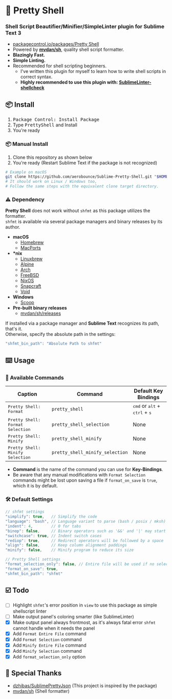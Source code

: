 # 🐚 Pretty Shell

### Shell Script Beautifier/Minifier/SimpleLinter plugin for Sublime Text 3
- [packagecontrol.io/packages/Pretty Shell](https://packagecontrol.io/packages/Pretty%20Shell)
- Powered by **[mvdan/sh](https://github.com/mvdan/sh)**, quality shell script formatter.
- **Blazingly Fast.**
- **Simple Linting.**
- Recommended for shell scripting beginners.
    - I've written this plugin for myself to learn how to write shell scripts in correct syntax.
    - **Highly recommended to use this plugin with: [SublimeLinter-shellcheck](https://packagecontrol.io/packages/SublimeLinter-shellcheck)**

## 📦 Install
1. <kbd>Package Control: Install Package</kbd>
2. Type <kbd>PrettyShell</kbd> and Install
3. You're ready

### 📦 Manual Install
1. Clone this repository as shown below
2. You're ready (Restart Sublime Text if the package is not recognized)

```bash
# Example on macOS
git clone https://github.com/aerobounce/Sublime-Pretty-Shell.git "$HOME/Library/Application Support/Sublime Text 3/Packages/PrettyShell"
# It should work on Linux / Windows too,
# Follow the same steps with the equivalent clone target directory.
```

### ⚠️ Dependency
**Pretty Shell** does not work without `shfmt` as this package utilizes the formatter.<br>
`shfmt` is available via several package managers and binary releases by its author.<br>

- **macOS**
    - [Homebrew](https://formulae.brew.sh/formula/shfmt)
    - [MacPorts](https://ports.macports.org/port/shfmt/summary)
- **\*nix**
    - [Linuxbrew](https://github.com/Homebrew/linuxbrew-core/blob/master/Formula/shfmt.rb)
    - [Alpine](https://pkgs.alpinelinux.org/packages?name=shfmt)
    - [Arch](https://www.archlinux.org/packages/community/x86_64/shfmt/)
    - [FreeBSD](https://www.freshports.org/devel/shfmt)
    - [NixOS](https://github.com/NixOS/nixpkgs/blob/HEAD/pkgs/tools/text/shfmt/default.nix)
    - [Snapcraft](https://snapcraft.io/shfmt)
    - [Void](https://github.com/void-linux/void-packages/blob/HEAD/srcpkgs/shfmt/template)
- **Windows**
    - [Scoop](https://github.com/ScoopInstaller/Main/blob/HEAD/bucket/shfmt.json)
- **Pre-built binary releases**
    - [mvdan/sh/releases](https://github.com/mvdan/sh/releases)

If installed via a package manager and **Sublime Text** recognizes its path, that's it.<br>
Otherwise, specify the absolute path in the settings:

```JavaScript
"shfmt_bin_path": "Absolute Path to shfmt"
```

## ⌨️ Usage

### 📝 Available Commands
| Caption                                   | Command                         | Default Key Bindings                                              |
| ----------------------------------------- | ------------------------------- | ----------------------------------------------------------------- |
| <kbd>Pretty Shell: Format</kbd>           | `pretty_shell`                  | <kbd>cmd</kbd> or <kbd>alt</kbd> + <kbd>ctrl</kbd> + <kbd>s</kbd> |
| <kbd>Pretty Shell: Format Selection</kbd> | `pretty_shell_selection`        | None                                                              |
| <kbd>Pretty Shell: Minify</kbd>           | `pretty_shell_minify`           | None                                                              |
| <kbd>Pretty Shell: Minify Selection</kbd> | `pretty_shell_minify_selection` | None                                                              |

- **Command** is the name of the command you can use for **Key-Bindings**.
- Be aware that any manual modifications with `Format Selection` commands might be lost upon saving a file if `format_on_save` is `true`, which it is by default.

### 🛠 Default Settings
```javascript
// shfmt settings
"simplify": true,   // Simplify the code
"language": "bash", // Language variant to parse (bash / posix / mksh)
"indent": 4,        // 0 for tabs
"binop": false,     // Binary operators such as '&&' and '|' may start a line
"switchcase": true, // Indent switch cases
"rediop": true,     // Redirect operators will be followed by a space
"align": false,     // Keep column alignment paddings
"minify": false,    // Minify program to reduce its size

// Pretty Shell settings
"format_selection_only": false, // Entire file will be used if no selections
"format_on_save": true,
"shfmt_bin_path": "shfmt"
```

## ☑️ Todo
- [ ] Highlight `shfmt`'s error position in `view` to use this package as simple shellscript linter
- [ ] Make output panel's coloring smarter (like SublimeLinter)
- [x] Make output panel always frontmost, as it's always fatal error `shfmt` cannot handle when it needs the panel
- [x] Add `Format Entire File` command
- [x] Add `Format Selection` command
- [x] Add `Minify Entire File` command
- [x] Add `Minify Selection` command
- [x] Add `format_selection_only` option

## 🤝 Special Thanks
- [dzhibas/SublimePrettyJson](https://github.com/dzhibas/SublimePrettyJson) (This project is inspired by the package)
- [mvdan/sh](https://github.com/mvdan/sh) (Shell formatter)
